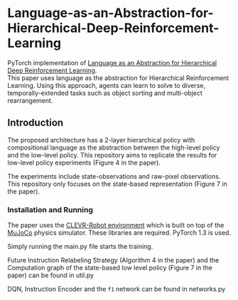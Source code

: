 # Language-as-an-Abstraction-for-Hierarchical-Deep-Reinforcement-Learning
PyTorch implementation of [Language as an Abstraction for Hierarchical Deep Reinforcement Learning](https://arxiv.org/pdf/1906.07343.pdf).   
This paper uses language as the abstraction for Hierarchical Reinforcement Learning. Using this approach, agents can learn to
solve to diverse, temporally-extended tasks such as object sorting and multi-object rearrangement.

## Introduction
The proposed architecture has a 2-layer hierarchical policy with compositional language as the abstraction between the 
high-level policy and the low-level policy. This repository aims to replicate the results for low-level policy experiments (Figure 4 in the paper).   
   
The experiments include state-observations and raw-pixel observations. This repository only focuses on the state-based representation (Figure 7 in the paper).

### Installation and Running
The paper uses the [CLEVR-Robot environment](https://github.com/google-research/clevr_robot_env) which is built on top of the [MuJoCo](http://www.mujoco.org/) physics simulator. 
These libraries are required. PyTorch 1.3 is used.   
   
Simply running the main.py file starts the training.
   
Future Instruction Relabeling Strategy (Algorithm 4 in the paper) and the Computation graph of the state-based low level policy (Figure 7 in the paper) can be found in util.py 
   
DQN, Instruction Encoder and the ```f1``` network can be found in networks.py
